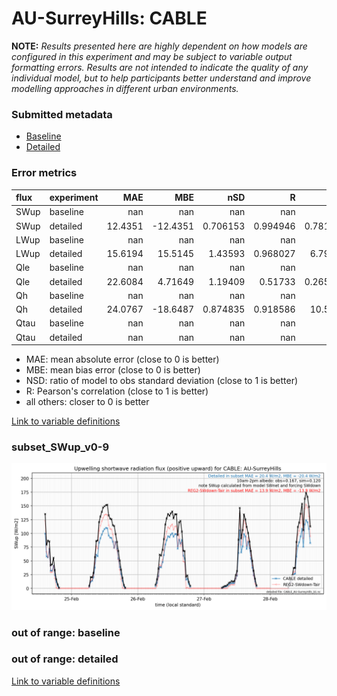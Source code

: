 # AU-SurreyHills: CABLE

**NOTE:** *Results presented here are highly dependent on how models are configured in this experiment and may be subject to variable output formatting errors. Results are not intended to indicate the quality of any individual model, but to help participants better understand and improve modelling approaches in different urban environments.*

### Submitted metadata

- [Baseline](CABLE_AU-SurreyHills_baseline_attrs.md)
- [Detailed](CABLE_AU-SurreyHills_detailed_attrs.md)

### Error metrics

| flux   | experiment   |      MAE |       MBE |        nSD |          R |        5th |     95th |     RMSE |      cRMSE |      AMBE |      1-nSD |          1-R |   nSkewness |   nKurtosis |    Overlap |
|:-------|:-------------|---------:|----------:|-----------:|-----------:|-----------:|---------:|---------:|-----------:|----------:|-----------:|-------------:|------------:|------------:|-----------:|
| SWup   | baseline     | nan      | nan       | nan        | nan        | nan        | nan      | nan      | nan        | nan       | nan        | nan          | nan         | nan         | nan        |
| SWup   | detailed     |  12.4351 | -12.4351  |   0.706153 |   0.994946 |   0.781716 |  36.6223 |  17.172  |   0.305751 |  12.4351  |   0.293847 |   0.00505383 |   0.033499  |   0.651693  |   0.142388 |
| LWup   | baseline     | nan      | nan       | nan        | nan        | nan        | nan      | nan      | nan        | nan       | nan        | nan          | nan         | nan         | nan        |
| LWup   | detailed     |  15.6194 |  15.5145  |   1.43593  |   0.968027 |   6.79198  |  51.7412 |  23.4987 |   0.530903 |  15.5145  |   0.435928 |   0.0319733  |   0.407685  |   1.02488   |   0.163387 |
| Qle    | baseline     | nan      | nan       | nan        | nan        | nan        | nan      | nan      | nan        | nan       | nan        | nan          | nan         | nan         | nan        |
| Qle    | detailed     |  22.6084 |   4.71649 |   1.19409  |   0.51733  |   0.265401 |  29.1583 |  37.5553 |   1.09104  |   4.71649 |   0.194087 |   0.48267    |   0.0891081 |   0.582103  |   0.109554 |
| Qh     | baseline     | nan      | nan       | nan        | nan        | nan        | nan      | nan      | nan        | nan       | nan        | nan          | nan         | nan         | nan        |
| Qh     | detailed     |  24.0767 | -18.6487  |   0.874835 |   0.918586 |  10.5608   |  23.7498 |  35.2675 |   0.397636 |  18.6487  |   0.125165 |   0.0814143  |   0.0374611 |   0.0369053 |   0.19815  |
| Qtau   | baseline     | nan      | nan       | nan        | nan        | nan        | nan      | nan      | nan        | nan       | nan        | nan          | nan         | nan         | nan        |
| Qtau   | detailed     | nan      | nan       | nan        | nan        | nan        | nan      | nan      | nan        | nan       | nan        | nan          | nan         | nan         | nan        |

 - MAE: mean absolute error (close to 0 is better)
 - MBE: mean bias error (close to 0 is better)
 - NSD: ratio of model to obs standard deviation (close to 1 is better)
 - R: Pearson's correlation (close to 1 is better)
 - all others: closer to 0 is better

[Link to variable definitions](../modelattrs/variable_definitions.md)

### <a name="subset_swup_v0-9"></a>subset_SWup_v0-9
[![CABLE_AU-SurreyHills_subset_SWup_v0-9.png](CABLE_AU-SurreyHills_subset_SWup_v0-9.png)](CABLE_AU-SurreyHills_subset_SWup_v0-9.png)

### out of range: baseline


### out of range: detailed



[Link to variable definitions](../modelattrs/variable_definitions.md)

